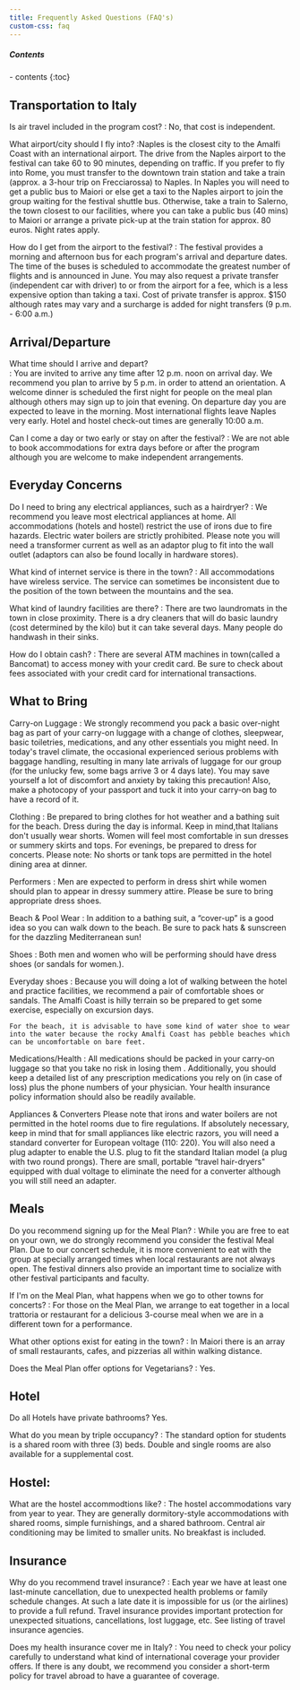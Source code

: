 ```yaml
---
title: Frequently Asked Questions (FAQ's)
custom-css: faq
---
```


<section class="standard-block" markdown="1">

<div class="highlight-box" markdown="1">
<h5>Contents</h5>
- contents
{:toc}
</div>

## Transportation to Italy

Is air travel included in the program cost?
: No, that cost is independent. 
 
What airport/city should I fly into?
:Naples is the closest city to the Amalfi Coast with an international airport. The drive from the Naples airport to the festival can take 60 to 90 minutes, depending on traffic. If you prefer to fly into Rome, you must transfer to the downtown train station and take a train (approx. a 3-hour trip on Frecciarossa) to Naples. In Naples you will need to get a public bus to Maiori or else get a taxi to the Naples airport to join the group waiting for the festival shuttle bus. Otherwise, take a train to Salerno, the town closest to our facilities, where you can take a public bus (40 mins) to Maiori or arrange a private pick-up at the train station for approx. 80 euros. Night rates apply. 

How do I get from the airport to the festival?
: The festival provides a morning and afternoon bus for each program's arrival and departure dates. The time of the buses is scheduled to accommodate the greatest number of flights and is announced in June. You may also request a private transfer (independent car with driver) to or from the airport for a fee, which is a less expensive option than taking a taxi. Cost of private transfer is approx. $150 although rates may vary and a surcharge is added for night transfers (9 p.m. - 6:00 a.m.)

## Arrival/Departure
 
What time should I arrive and depart?  
: You are invited to arrive any time after 12 p.m. noon on arrival day. We recommend you plan to arrive by 5 p.m. in order to attend an orientation. A welcome dinner is scheduled the first night for people on the meal plan although others may sign up to join that evening. On departure day you are expected to leave in the morning. Most international flights leave Naples very early. Hotel and hostel check-out times are generally 10:00 a.m.
 
 
Can I come a day or two early or stay on after the festival? 
: We are not able to book accommodations for extra days before or after the program although you are welcome to make independent arrangements. 

## Everyday Concerns
 
Do I need to bring any electrical appliances, such as a hairdryer?
: We recommend you leave most electrical appliances at home. All accommodations (hotels and hostel) restrict the use of irons due to fire hazards. Electric water boilers are strictly prohibited.  Please note you will need a transformer  current as well as an adaptor plug to fit into the wall outlet (adaptors can also be found locally in hardware stores).
 
What kind of internet service is there in the town?
: All accommodations have wireless service. The service can sometimes be inconsistent due to the position of the town between the mountains and the sea. 
 
What kind of laundry facilities are there?
: There are two laundromats in the town in close proximity.  There is a dry cleaners that will do basic laundry (cost determined by the kilo) but it can take several days.  Many people do handwash in their sinks.  
 
How do I obtain cash?
: There are several ATM machines in town(called a Bancomat) to access money with your credit card. Be sure to check about fees associated with your credit card for international transactions.

## What to Bring

Carry-on Luggage
: We strongly recommend you pack a basic over-night bag as part of your carry-on luggage with a change of clothes, sleepwear, basic toiletries, medications, and any other essentials you might need. In today's travel climate,  the occasional experienced serious problems with baggage handling, resulting in many late arrivals of luggage for our group (for the unlucky few, some bags arrive 3 or 4 days late). You may save yourself a lot of discomfort and anxiety by taking this precaution!  Also, make a photocopy of your passport and tuck it into your carry-on bag to have a record of it.
 
 
Clothing
: Be prepared to bring clothes for hot weather and a bathing suit for the beach. Dress during the day is informal. Keep in mind,that Italians don't usually wear shorts. Women will feel most comfortable in sun dresses or summery skirts and tops. For evenings, be prepared to dress for concerts. Please note: No shorts or tank tops are permitted in the hotel dining area at dinner.
 
Performers
: Men are expected to perform in dress shirt while women should plan to appear in dressy summery attire. Please be sure to bring appropriate dress shoes. 

Beach & Pool Wear
: In addition to a bathing suit, a “cover-up” is a good idea so you can walk down to the beach. Be sure to pack hats & sunscreen for the dazzling Mediterranean sun!
 
Shoes
: Both men and women who will be performing should  have dress shoes (or sandals for women.).
 
Everyday shoes
: Because you will doing a lot of walking between the hotel and practice facilities, we recommend a pair of comfortable shoes or sandals. The Amalfi Coast is hilly terrain so be prepared to get some exercise, especially on excursion days.
 
    For the beach, it is advisable to have some kind of water shoe to wear into the water because the rocky Amalfi Coast has pebble beaches which can be uncomfortable on bare feet.
 
Medications/Health
: All medications should be packed in your carry-on luggage so that you take no risk in losing them . Additionally, you should keep a detailed list of any prescription medications you rely on (in case of loss) plus the phone numbers of your physician. Your health insurance policy information should also be readily available.
 
Appliances & Converters
 Please note that irons and water boilers are not permitted in the hotel rooms due to fire regulations. If absolutely necessary, keep in mind that for small appliances like electric razors, you will need a standard converter for European voltage (110: 220). You will also need a plug adapter to enable the U.S. plug to fit the standard Italian model (a plug with two round prongs). There are small, portable “travel hair-dryers" equipped with dual voltage to eliminate the need for a converter although you will still need an adapter.
 

## Meals

Do you recommend signing up for the Meal Plan?
: While you are free to eat on your own, we do strongly recommend you consider the festival Meal Plan. Due to our concert schedule, it is more convenient to eat with the group at specially arranged times when local restaurants are not always open. The festival dinners also provide an important time to socialize with other festival participants and faculty.
 
If I'm on the Meal Plan, what happens when we go to other towns for concerts?
: For those on the Meal Plan, we arrange to eat together in a local trattoria or restaurant for a delicious 3-course meal when we are in a different town for a performance.
 
 
What other options exist for eating in the town?
: In Maiori there is an array of small restaurants, cafes, and pizzerias all within walking distance.
 
Does the Meal Plan offer options for Vegetarians?
: Yes.

## Hotel

Do all Hotels have private bathrooms? 
Yes.
 
What do you mean by triple occupancy?
: The standard option for students is a shared room with three (3) beds. Double and single rooms are also available for a supplemental cost.

## Hostel: 

What are the hostel accommodtions like?
: The hostel accommodations vary from year to year. They are generally dormitory-style accommodations with shared rooms, simple furnishings, and a shared bathroom. Central air conditioning may be limited to smaller units.  No breakfast is included. 
 

## Insurance

Why do you recommend travel insurance?
: Each year we have at least one last-minute cancellation, due to unexpected health problems or family schedule changes. At such a late date it is impossible for us (or the airlines) to provide a full refund. Travel insurance provides important protection for unexpected situations, cancellations, lost luggage, etc.
See listing of travel insurance agencies.
 
Does my health insurance cover me in Italy?
: You need to check your policy carefully to understand what kind of international coverage your provider offers. If there is any doubt, we recommend you consider a short-term policy for travel abroad to have a guarantee of coverage. 

</section>